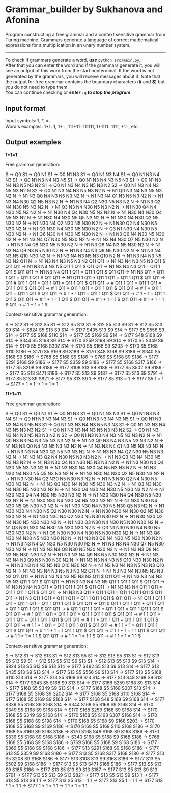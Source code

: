 # Grammar_builder by Sukhanova and Afonina
Program constructing a free grammar and a context sensitive grammar from Тuring machine. Grammars generate a language of correct mathematical expressions for a multiplication in an unary number system.
____
To check if grammars generate a word, ***use*** `python src/main.py`.  
After that you can enter the word and if the grammars generate it, you will see an output of this word from the start nonterminal. If the word is not generated by the grammars, you will receive messages about it. Note that the output for free grammar contains the boundary characters (**#** and **$**) but you do not need to type them.  
You can continue checking or ***enter*** `:q` ***to stop the program***.

## Input format
Input symbols: 1, \*, =.  
Word's examples: 1\*1=1, 1\*=, 111\*11=111111, 1\*1111=1111, \*1=, etc.

## Output examples
**1*1=1**

Free grammar generation:

 S -> Q0 S1 -> Q0 N1 S1 -> Q0 N1 N3 S1 -> Q0 N1 N3 N4 S1 -> Q0 N1 N3 N4 N3 S1 -> Q0 N1 N3 N4 N3 N5 S1 -> Q0 N1 N3 N4 N3 N5 N3 S1 -> Q0 N1 N3 N4 N3 N5 N3 N2 S1 -> Q0 N1 N3 N4 N3 N5 N3 N2 S2 -> Q0 N1 N3 N4 N3 N5 N3 N2 N S2 -> Q0 N1 N3 N4 N3 N5 N3 N2 N -> N1 Q0 N3 N4 N3 N5 N3 N2 N -> N1 N3 Q0 N4 N3 N5 N3 N2 N -> N1 N3 N4 Q1 N3 N5 N3 N2 N -> N1 N3 N4 N30 Q2 N5 N3 N2 N -> N1 N3 N4 Q2 N30 N5 N3 N2 N -> N1 N3 Q2 N4 N30 N5 N3 N2 N -> N1 Q3 N3 N4 N30 N5 N3 N2 N -> N1 N30 Q4 N4 N30 N5 N3 N2 N -> N1 N30 N4 Q4 N30 N5 N3 N2 N -> N1 N30 N4 N30 Q4 N5 N3 N2 N -> N1 N30 N4 N30 N5 Q5 N3 N2 N -> N1 N30 N4 N30 Q2 N5 N30 N2 N -> N1 N30 N4 Q2 N30 N5 N30 N2 N -> N1 N30 Q2 N4 N30 N5 N30 N2 N -> N1 Q3 N30 N4 N30 N5 N30 N2 N -> Q3 N1 N30 N4 N30 N5 N30 N2 N -> N1 Q6 N30 N4 N30 N5 N30 N2 N -> N1 N3 Q6 N4 N30 N5 N30 N2 N -> N1 N3 N4 Q7 N30 N5 N30 N2 N -> N1 N3 N4 N30 Q7 N5 N30 N2 N -> N1 N3 N4 Q8 N30 N5 N30 N2 N -> N1 N3 Q8 N4 N3 N5 N30 N2 N -> N1 N3 N4 Q9 N3 N5 N30 N2 N -> N1 N3 N4 N3 Q9 N5 N30 N2 N -> N1 N3 N4 N3 N5 Q10 N30 N2 N -> N1 N3 N4 N3 N5 N3 Q10 N2 N -> N1 N3 N4 N3 N5 N3 N2 Q11 N -> N1 N3 N4 N3 N5 N3 N2 Q11 Q11 -> N1 N3 N4 N3 N5 N3 Q11 $ Q11 Q11 -> N1 N3 N4 N3 N5 Q11 1 Q11 $ Q11 Q11 -> N1 N3 N4 N3 Q11 = Q11 1 Q11 $ Q11 Q11 -> N1 N3 N4 Q11 1 Q11 = Q11 1 Q11 $ Q11 Q11 -> N1 N3 Q11 * Q11 1 Q11 = Q11 1 Q11 $ Q11 Q11 -> N1 Q11 1 Q11 * Q11 1 Q11 = Q11 1 Q11 $ Q11 Q11 -> Q11 # Q11 1 Q11 * Q11 1 Q11 = Q11 1 Q11 $ Q11 Q11 -> # Q11 1 Q11 * Q11 1 Q11 = Q11 1 Q11 $ Q11 Q11 -> # 1 Q11 * Q11 1 Q11 = Q11 1 Q11 $ Q11 Q11 -> # 1 * Q11 1 Q11 = Q11 1 Q11 $ Q11 Q11 -> # 1 * 1 Q11 = Q11 1 Q11 $ Q11 Q11 -> # 1 * 1 = Q11 1 Q11 $ Q11 Q11 -> # 1 * 1 = 1 Q11 $ Q11 Q11 -> # 1 * 1 = 1 $ Q11 Q11 -> # 1 * 1 = 1 $ Q11 -> # 1 * 1 = 1 $

Context-sensitive grammar generation:

 S -> S12 S1 -> S12 S5 S1 -> S12 S5 S13 S1 -> S12 S5 S13 S9 S1 -> S12 S5 S13 S9 S14 -> S824 S5 S13 S9 S14 -> S177 S435 S13 S9 S14 -> S177 S5 S556 S9 S14 -> S177 S5 S168 S110 S14 -> S177 S5 S169 S9 S14 -> S177 S48 S168 S9 S14 -> S344 S5 S168 S9 S14 -> S170 S259 S168 S9 S14 -> S170 S5 S349 S9 S14 -> S170 S5 S168 S307 S14 -> S170 S5 S168 S9 S203 -> S170 S5 S168 S110 S186 -> S170 S5 S169 S9 S186 -> S170 S48 S168 S9 S186 -> S340 S5 S168 S9 S186 -> S768 S5 S168 S9 S186 -> S769 S5 S168 S9 S186 -> S177 S291 S168 S9 S186 -> S177 S5 S359 S9 S186 -> S177 S5 S168 S317 S186 -> S177 S5 S208 S9 S186 -> S177 S108 S13 S9 S186 -> S177 S5 S502 S9 S186 -> S177 S5 S13 S471 S186 -> S177 S5 S13 S9 S187 -> S177 S5 S13 S9 S791 -> S177 S5 S13 S9 S821 -> S177 S5 S13 S9 1 -> S177 S5 S13 = 1 -> S177 S5 1 = 1 -> S177 * 1 = 1 -> 1 * 1 = 1
 
 
**11*1=11**

Free grammar generation:

 S -> Q0 S1 -> Q0 N1 S1 -> Q0 N1 N3 S1 -> Q0 N1 N3 N3 S1 -> Q0 N1 N3 N3 N4 S1 -> Q0 N1 N3 N3 N4 N3 S1 -> Q0 N1 N3 N3 N4 N3 N5 S1 -> Q0 N1 N3 N3 N4 N3 N5 N3 S1 -> Q0 N1 N3 N3 N4 N3 N5 N3 N3 S1 -> Q0 N1 N3 N3 N4 N3 N5 N3 N3 N2 S1 -> Q0 N1 N3 N3 N4 N3 N5 N3 N3 N2 S2 -> Q0 N1 N3 N3 N4 N3 N5 N3 N3 N2 N S2 -> Q0 N1 N3 N3 N4 N3 N5 N3 N3 N2 N -> N1 Q0 N3 N3 N4 N3 N5 N3 N3 N2 N -> N1 N3 Q0 N3 N4 N3 N5 N3 N3 N2 N -> N1 N3 N3 Q0 N4 N3 N5 N3 N3 N2 N -> N1 N3 N3 N4 Q1 N3 N5 N3 N3 N2 N -> N1 N3 N3 N4 N30 Q2 N5 N3 N3 N2 N -> N1 N3 N3 N4 Q2 N30 N5 N3 N3 N2 N -> N1 N3 N3 Q2 N4 N30 N5 N3 N3 N2 N -> N1 N3 Q3 N3 N4 N30 N5 N3 N3 N2 N -> N1 N3 N30 Q4 N4 N30 N5 N3 N3 N2 N -> N1 N3 N30 N4 Q4 N30 N5 N3 N3 N2 N -> N1 N3 N30 N4 N30 Q4 N5 N3 N3 N2 N -> N1 N3 N30 N4 N30 N5 Q5 N3 N3 N2 N -> N1 N3 N30 N4 N30 Q2 N5 N30 N3 N2 N -> N1 N3 N30 N4 Q2 N30 N5 N30 N3 N2 N -> N1 N3 N30 Q2 N4 N30 N5 N30 N3 N2 N -> N1 N3 Q3 N30 N4 N30 N5 N30 N3 N2 N -> N1 Q3 N3 N30 N4 N30 N5 N30 N3 N2 N -> N1 N30 Q4 N30 N4 N30 N5 N30 N3 N2 N -> N1 N30 N30 Q4 N4 N30 N5 N30 N3 N2 N -> N1 N30 N30 N4 Q4 N30 N5 N30 N3 N2 N -> N1 N30 N30 N4 N30 Q4 N5 N30 N3 N2 N -> N1 N30 N30 N4 N30 N5 Q5 N30 N3 N2 N -> N1 N30 N30 N4 N30 N5 N30 Q5 N3 N2 N -> N1 N30 N30 N4 N30 N5 Q2 N30 N30 N2 N -> N1 N30 N30 N4 N30 Q2 N5 N30 N30 N2 N -> N1 N30 N30 N4 Q2 N30 N5 N30 N30 N2 N -> N1 N30 N30 Q2 N4 N30 N5 N30 N30 N2 N -> N1 N30 Q3 N30 N4 N30 N5 N30 N30 N2 N -> N1 Q3 N30 N30 N4 N30 N5 N30 N30 N2 N -> Q3 N1 N30 N30 N4 N30 N5 N30 N30 N2 N -> N1 Q6 N30 N30 N4 N30 N5 N30 N30 N2 N -> N1 N3 Q6 N30 N4 N30 N5 N30 N30 N2 N -> N1 N3 N3 Q6 N4 N30 N5 N30 N30 N2 N -> N1 N3 N3 N4 Q7 N30 N5 N30 N30 N2 N -> N1 N3 N3 N4 N30 Q7 N5 N30 N30 N2 N -> N1 N3 N3 N4 Q8 N30 N5 N30 N30 N2 N -> N1 N3 N3 Q8 N4 N3 N5 N30 N30 N2 N -> N1 N3 N3 N4 Q9 N3 N5 N30 N30 N2 N -> N1 N3 N3 N4 N3 Q9 N5 N30 N30 N2 N -> N1 N3 N3 N4 N3 N5 Q10 N30 N30 N2 N -> N1 N3 N3 N4 N3 N5 N3 Q10 N30 N2 N -> N1 N3 N3 N4 N3 N5 N3 N3 Q10 N2 N -> N1 N3 N3 N4 N3 N5 N3 N3 N2 Q11 N -> N1 N3 N3 N4 N3 N5 N3 N3 N2 Q11 Q11 -> N1 N3 N3 N4 N3 N5 N3 N3 Q11 $ Q11 Q11 -> N1 N3 N3 N4 N3 N5 N3 Q11 1 Q11 $ Q11 Q11 -> N1 N3 N3 N4 N3 N5 Q11 1 Q11 1 Q11 $ Q11 Q11 -> N1 N3 N3 N4 N3 Q11 = Q11 1 Q11 1 Q11 $ Q11 Q11 -> N1 N3 N3 N4 Q11 1 Q11 = Q11 1 Q11 1 Q11 $ Q11 Q11 -> N1 N3 N3 Q11 * Q11 1 Q11 = Q11 1 Q11 1 Q11 $ Q11 Q11 -> N1 N3 Q11 1 Q11 * Q11 1 Q11 = Q11 1 Q11 1 Q11 $ Q11 Q11 -> N1 Q11 1 Q11 1 Q11 * Q11 1 Q11 = Q11 1 Q11 1 Q11 $ Q11 Q11 -> Q11 # Q11 1 Q11 1 Q11 * Q11 1 Q11 = Q11 1 Q11 1 Q11 $ Q11 Q11 -> # Q11 1 Q11 1 Q11 * Q11 1 Q11 = Q11 1 Q11 1 Q11 $ Q11 Q11 -> # 1 Q11 1 Q11 * Q11 1 Q11 = Q11 1 Q11 1 Q11 $ Q11 Q11 -> # 1 1 Q11 * Q11 1 Q11 = Q11 1 Q11 1 Q11 $ Q11 Q11 -> # 1 1 * Q11 1 Q11 = Q11 1 Q11 1 Q11 $ Q11 Q11 -> # 1 1 * 1 Q11 = Q11 1 Q11 1 Q11 $ Q11 Q11 -> # 1 1 * 1 = Q11 1 Q11 1 Q11 $ Q11 Q11 -> # 1 1 * 1 = 1 Q11 1 Q11 $ Q11 Q11 -> # 1 1 * 1 = 1 1 Q11 $ Q11 Q11 -> # 1 1 * 1 = 1 1 $ Q11 Q11 -> # 1 1 * 1 = 1 1 $ Q11 -> # 1 1 * 1 = 1 1 $

Context-sensitive grammar generation:

 S -> S12 S1 -> S12 S13 S1 -> S12 S13 S5 S1 -> S12 S13 S5 S13 S1 -> S12 S13 S5 S13 S9 S1 -> S12 S13 S5 S13 S9 S13 S1 -> S12 S13 S5 S13 S9 S13 S14 -> S824 S13 S5 S13 S9 S13 S14 -> S177 S492 S5 S13 S9 S13 S14 -> S177 S13 S435 S13 S9 S13 S14 -> S177 S13 S5 S556 S9 S13 S14 -> S177 S13 S5 S168 S110 S13 S14 -> S177 S13 S5 S169 S9 S13 S14 -> S177 S13 S48 S168 S9 S13 S14 -> S177 S343 S5 S168 S9 S13 S14 -> S177 S168 S259 S168 S9 S13 S14 -> S177 S168 S5 S349 S9 S13 S14 -> S177 S168 S5 S168 S307 S13 S14 -> S177 S168 S5 S168 S9 S202 S14 -> S177 S168 S5 S168 S110 S168 S14 -> S177 S168 S5 S169 S9 S168 S14 -> S177 S168 S48 S168 S9 S168 S14 -> S177 S339 S5 S168 S9 S168 S14 -> S344 S168 S5 S168 S9 S168 S14 -> S170 S349 S5 S168 S9 S168 S14 -> S170 S168 S259 S168 S9 S168 S14 -> S170 S168 S5 S349 S9 S168 S14 -> S170 S168 S5 S168 S307 S168 S14 -> S170 S168 S5 S168 S9 S198 S14 -> S170 S168 S5 S168 S9 S168 S203 -> S170 S168 S5 S168 S9 S169 S186 -> S170 S168 S5 S168 S110 S168 S186 -> S170 S168 S5 S169 S9 S168 S186 -> S170 S168 S48 S168 S9 S168 S186 -> S170 S339 S5 S168 S9 S168 S186 -> S340 S168 S5 S168 S9 S168 S186 -> S768 S168 S5 S168 S9 S168 S186 -> S769 S168 S5 S168 S9 S168 S186 -> S177 S369 S5 S168 S9 S168 S186 -> S177 S13 S291 S168 S9 S168 S186 -> S177 S13 S5 S359 S9 S168 S186 -> S177 S13 S5 S168 S317 S168 S186 -> S177 S13 S5 S208 S9 S168 S186 -> S177 S13 S108 S13 S9 S168 S186 -> S177 S13 S5 S502 S9 S168 S186 -> S177 S13 S5 S13 S471 S168 S186 -> S177 S13 S5 S13 S9 S185 S186 -> S177 S13 S5 S13 S9 S13 S187 -> S177 S13 S5 S13 S9 S13 S791 -> S177 S13 S5 S13 S9 S13 S821 -> S177 S13 S5 S13 S9 S13 1 -> S177 S13 S5 S13 S9 1 1 -> S177 S13 S5 S13 = 1 1 -> S177 S13 S5 1 = 1 1 -> S177 S13 * 1 = 1 1 -> S177 1 * 1 = 1 1 -> 1 1 * 1 = 1 1
